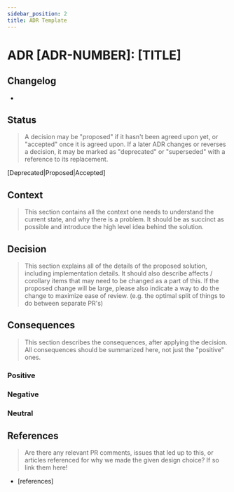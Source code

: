 ```yaml
---
sidebar_position: 2
title: ADR Template
---
```

# ADR [ADR-NUMBER]: [TITLE]

## Changelog
* [date]: [changelog]

## Status

> A decision may be "proposed" if it hasn't been agreed upon yet, or "accepted" once it is agreed upon. If a later ADR changes or reverses a decision, it may be marked as "deprecated" or "superseded" with a reference to its replacement.

[Deprecated|Proposed|Accepted]

## Context

> This section contains all the context one needs to understand the current state, and why there is a problem. It should be as succinct as possible and introduce the high level idea behind the solution. 

## Decision

> This section explains all of the details of the proposed solution, including implementation details.
It should also describe affects / corollary items that may need to be changed as a part of this.
If the proposed change will be large, please also indicate a way to do the change to maximize ease of review.
(e.g. the optimal split of things to do between separate PR's)

## Consequences

> This section describes the consequences, after applying the decision. All consequences should be summarized here, not just the "positive" ones.

### Positive

### Negative

### Neutral

## References

> Are there any relevant PR comments, issues that led up to this, or articles referenced for why we made the given design choice? If so link them here!

* [references]
